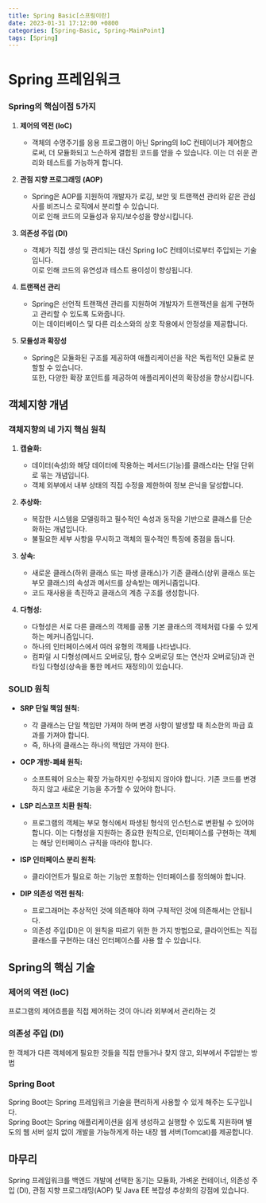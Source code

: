 ```yaml
---
title: Spring Basic[스프링이란]
date: 2023-01-31 17:12:00 +0800
categories: [Spring-Basic, Spring-MainPoint]
tags: [Spring]
---
```


# Spring 프레임워크


### Spring의 핵심이점 5가지
1. **제어의 역전 (IoC)**
   - 객체의 수명주기를 응용 프로그램이 아닌 Spring의 IoC 컨테이너가 제어함으로써, 더 모듈화되고 느슨하게 결합된 코드를 얻을 수 있습니다.  이는 더 쉬운 관리와 테스트를 가능하게 합니다.

2. **관점 지향 프로그래밍 (AOP)**
   - Spring은 AOP를 지원하여 개발자가 로깅, 보안 및 트랜잭션 관리와 같은 관심사를 비즈니스 로직에서 분리할 수 있습니다.  
   이로 인해 코드의 모듈성과 유지/보수성을 향상시킵니다.

3. **의존성 주입 (DI)**
   - 객체가 직접 생성 및 관리되는 대신 Spring IoC 컨테이너로부터 주입되는 기술입니다.  
   이로 인해 코드의 유연성과 테스트 용이성이 향상됩니다.

4. **트랜잭션 관리**
   - Spring은 선언적 트랜잭션 관리를 지원하여 개발자가 트랜잭션을 쉽게 구현하고 관리할 수 있도록 도와줍니다.  
   이는 데이터베이스 및 다른 리소스와의 상호 작용에서 안정성을 제공합니다.

5. **모듈성과 확장성**
   - Spring은 모듈화된 구조를 제공하여 애플리케이션을 작은 독립적인 모듈로 분할할 수 있습니다.  
   또한, 다양한 확장 포인트를 제공하여 애플리케이션의 확장성을 향상시킵니다.


## 객체지향 개념

### 객체지향의 네 가지 핵심 원칙

1. **캡슐화:**
   - 데이터(속성)와 해당 데이터에 작용하는 메서드(기능)를 클래스라는 단일 단위로 묶는 개념입니다.  
   - 객체 외부에서 내부 상태의 직접 수정을 제한하여 정보 은닉을 달성합니다.

2. **추상화:**
   - 복잡한 시스템을 모델링하고 필수적인 속성과 동작을 기반으로 클래스를 단순화하는 개념입니다.  
   - 불필요한 세부 사항을 무시하고 객체의 필수적인 특징에 중점을 둡니다.

3. **상속:**
   - 새로운 클래스(하위 클래스 또는 파생 클래스)가 기존 클래스(상위 클래스 또는 부모 클래스)의 속성과 메서드를 상속받는 메커니즘입니다.      
   - 코드 재사용을 촉진하고 클래스의 계층 구조를 생성합니다.

4. **다형성:**
   - 다형성은 서로 다른 클래스의 객체를 공통 기본 클래스의 객체처럼 다룰 수 있게 하는 메커니즘입니다.  
   - 하나의 인터페이스에서 여러 유형의 객체를 나타냅니다.  
   - 컴파일 시 다형성(메서드 오버로딩, 함수 오버로딩 또는 연산자 오버로딩)과 런타임 다형성(상속을 통한 메서드 재정의)이 있습니다.  

### SOLID 원칙

- **SRP 단일 책임 원칙:**
  - 각 클래스는 단일 책임만 가져야 하며 변경 사항이 발생할 때 최소한의 파급 효과를 가져야 합니다.
  - 즉, 하나의 클래스는 하나의 책임만 가져야 한다.

- **OCP 개방-폐쇄 원칙:**
  - 소프트웨어 요소는 확장 가능하지만 수정되지 않아야 합니다. 기존 코드를 변경하지 않고 새로운 기능을 추가할 수 있어야 합니다.

- **LSP 리스코프 치환 원칙:**
  - 프로그램의 객체는 부모 형식에서 파생된 형식의 인스턴스로 변환될 수 있어야 합니다. 이는 다형성을 지원하는 중요한 원칙으로, 인터페이스를 구현하는 객체는 해당 인터페이스 규칙을 따라야 합니다.

- **ISP 인터페이스 분리 원칙:**
  - 클라이언트가 필요로 하는 기능만 포함하는 인터페이스를 정의해야 합니다.

- **DIP 의존성 역전 원칙:**
  - 프로그래머는 추상적인 것에 의존해야 하며 구체적인 것에 의존해서는 안됩니다.  
  - 의존성 주입(DI)은 이 원칙을 따르기 위한 한 가지 방법으로, 클라이언트는 직접 클래스를 구현하는 대신 인터페이스를 사용 할 수 있습니다.

## Spring의 핵심 기술

### 제어의 역전 (IoC)
프로그램의 제어흐름을 직접 제어하는 것이 아니라 외부에서 관리하는 것<br/>

### 의존성 주입 (DI)
한 객체가 다른 객체에게 필요한 것들을 직접 만들거나 찾지 않고, 외부에서 주입받는 방법<br/>

### Spring Boot
Spring Boot는 Spring 프레임워크 기술을 편리하게 사용할 수 있게 해주는 도구입니다.  
Spring Boot는 Spring 애플리케이션을 쉽게 생성하고 실행할 수 있도록 지원하며 별도의 웹 서버 설치 없이 개발을 가능하게게 하는 내장 웹 서버(Tomcat)를 제공합니다.

## 마무리
Spring 프레임워크를 백엔드 개발에 선택한 동기는 모듈화, 가벼운 컨테이너, 의존성 주입 (DI), 관점 지향 프로그래밍(AOP) 및 Java EE 복잡성 추상화의 강점에 있습니다.
